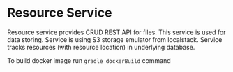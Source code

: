 # Resource Service

Resource service provides CRUD REST API for files.
This service is used for data storing.
Service is using S3 storage emulator from localstack.
Service tracks resources (with resource location) in underlying database.

To build docker image run `gradle dockerBuild` command